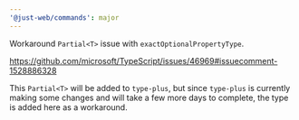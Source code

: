 ```yaml
---
'@just-web/commands': major
---
```


Workaround `Partial<T>` issue with `exactOptionalPropertyType`.

<https://github.com/microsoft/TypeScript/issues/46969#issuecomment-1528886328>

This `Partial<T>` will be added to `type-plus`,
but since `type-plus` is currently making some changes and will take a few more days to complete,
the type is added here as a workaround.
